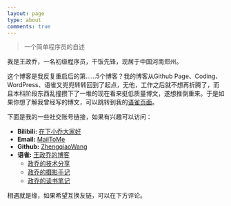 ```yaml
---
layout: page
type: about
comments: true
---
```


<blockquote class="blockquote-center">一个简单程序员的自述</blockquote>

我是王政乔，一名初级程序员，干饭先锋，现居于中国河南郑州。

这个博客是我反复重启后的第......5个博客？我的博客从Github Page、Coding、WordPress、语雀又兜兜转转回到了起点，无他，工作之后就不想再折腾了，而且本科阶段东西乱撞攒下了一堆的现在看来挺低质量博文，遂想推倒重来。于是如果你想了解我曾经写的博文，可以跳转到我的[语雀页面](https://www.yuque.com/joger/blog)。

下面是我的一些社交账号链接，如果有兴趣可以访问：

- **Bilibili:** <a href="https://space.bilibili.com/83542572">在下小乔大家好</a>
- **Email:** <a href="mailto:me@zhengqiao.wang">MailToMe</a>
- **Github:** <a href="https://github.com/ZhengqiaoWang">ZhengqiaoWang</a>
- **语雀:** <a href="https://www.yuque.com/joger/blog">王政乔的博客</a>
  - <a href="https://www.yuque.com/joger/techshare">政乔的技术分享</a>
  - <a href="https://www.yuque.com/joger/gallary">政乔的摄影手记</a>
  - <a href="https://www.yuque.com/joger/read">政乔的读书笔记</a>

相遇就是缘，如果希望互换友链，可以在下方评论。
